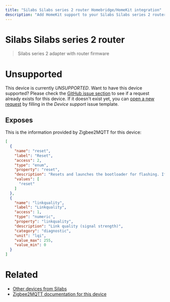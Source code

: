 ```yaml
---
title: "Silabs Silabs series 2 router Homebridge/HomeKit integration"
description: "Add HomeKit support to your Silabs Silabs series 2 router, using Homebridge, Zigbee2MQTT and homebridge-z2m."
---
```

<!---
This file has been GENERATED using src/docgen/docgen.ts
DO NOT EDIT THIS FILE MANUALLY!
-->
# Silabs Silabs series 2 router
> Silabs series 2 adapter with router firmware


# Unsupported

This device is currently *UNSUPPORTED*.
Want to have this device supported? Please check the [GitHub issue section](https://github.com/itavero/homebridge-z2m/issues?q=Silabs%20series%202%20router) to see if a request already exists for this device.
If it doesn't exist yet, you can [open a new request](https://github.com/itavero/homebridge-z2m/issues/new?assignees=&labels=enhancement&template=device_support.yml&title=%5BDevice%5D+Silabs%20Silabs%20series%202%20router&model=Silabs%20Silabs%20series%202%20router&exposes=%5B%0A%20%20%7B%0A%20%20%20%20%22name%22%3A%20%22reset%22%2C%0A%20%20%20%20%22label%22%3A%20%22Reset%22%2C%0A%20%20%20%20%22access%22%3A%202%2C%0A%20%20%20%20%22type%22%3A%20%22enum%22%2C%0A%20%20%20%20%22property%22%3A%20%22reset%22%2C%0A%20%20%20%20%22description%22%3A%20%22Resets%20and%20launches%20the%20bootloader%20for%20flashing.%20If%20USB%2C%20ensure%20the%20device%20is%20already%20connected%20to%20the%20machine%20where%20you%20intend%20to%20flash%20it%20before%20triggering%20this.%22%2C%0A%20%20%20%20%22values%22%3A%20%5B%0A%20%20%20%20%20%20%22reset%22%0A%20%20%20%20%5D%0A%20%20%7D%2C%0A%20%20%7B%0A%20%20%20%20%22name%22%3A%20%22linkquality%22%2C%0A%20%20%20%20%22label%22%3A%20%22Linkquality%22%2C%0A%20%20%20%20%22access%22%3A%201%2C%0A%20%20%20%20%22type%22%3A%20%22numeric%22%2C%0A%20%20%20%20%22property%22%3A%20%22linkquality%22%2C%0A%20%20%20%20%22description%22%3A%20%22Link%20quality%20(signal%20strength)%22%2C%0A%20%20%20%20%22category%22%3A%20%22diagnostic%22%2C%0A%20%20%20%20%22unit%22%3A%20%22lqi%22%2C%0A%20%20%20%20%22value_max%22%3A%20255%2C%0A%20%20%20%20%22value_min%22%3A%200%0A%20%20%7D%0A%5D) by filling in the _Device support_ issue template.

## Exposes

This is the information provided by Zigbee2MQTT for this device:

```json
[
  {
    "name": "reset",
    "label": "Reset",
    "access": 2,
    "type": "enum",
    "property": "reset",
    "description": "Resets and launches the bootloader for flashing. If USB, ensure the device is already connected to the machine where you intend to flash it before triggering this.",
    "values": [
      "reset"
    ]
  },
  {
    "name": "linkquality",
    "label": "Linkquality",
    "access": 1,
    "type": "numeric",
    "property": "linkquality",
    "description": "Link quality (signal strength)",
    "category": "diagnostic",
    "unit": "lqi",
    "value_max": 255,
    "value_min": 0
  }
]
```

# Related
* [Other devices from Silabs](../index.md#silabs)
* [Zigbee2MQTT documentation for this device](https://www.zigbee2mqtt.io/devices/Silabs_series_2_router.html)